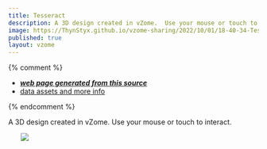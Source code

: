 ```yaml
---
title: Tesseract
description: A 3D design created in vZome.  Use your mouse or touch to interact.
image: https://ThynStyx.github.io/vzome-sharing/2022/10/01/18-40-34-Tesseract/Tesseract.png
published: true
layout: vzome
---
```


{% comment %}
 - [***web page generated from this source***](<https://ThynStyx.github.io/vzome-sharing/2022/10/01/Tesseract-18-40-34.html>)
 - [data assets and more info](<https://github.com/ThynStyx/vzome-sharing/tree/main/2022/10/01/18-40-34-Tesseract/>)
 
{% endcomment %}

A 3D design created in vZome.  Use your mouse or touch to interact.

<vzome-viewer style="width: 87%; height: 60vh; margin: 5%"
       src="https://ThynStyx.github.io/vzome-sharing/2022/10/01/18-40-34-Tesseract/Tesseract.vZome" >
  <img src="https://ThynStyx.github.io/vzome-sharing/2022/10/01/18-40-34-Tesseract/Tesseract.png" />
</vzome-viewer>